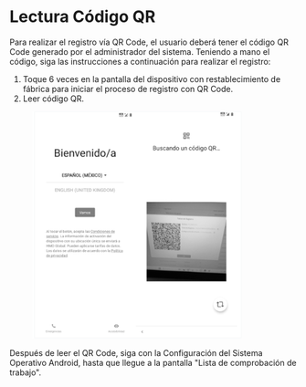 # Lectura Código QR

Para realizar el registro vía QR Code, el usuario deberá tener el código QR Code generado por el administrador del sistema. Teniendo a mano el código, siga las instrucciones a continuación para realizar el registro:

1. Toque 6 veces en la pantalla del dispositivo con restablecimiento de fábrica para iniciar el proceso de registro con QR Code.
2. Leer código QR.

<figure><img src="../.gitbook/assets/image (6).png" alt="" width="367"><figcaption></figcaption></figure>

Después de leer el QR Code, siga con la Configuración del Sistema Operativo Android, hasta que llegue a la pantalla "Lista de comprobación de trabajo".
